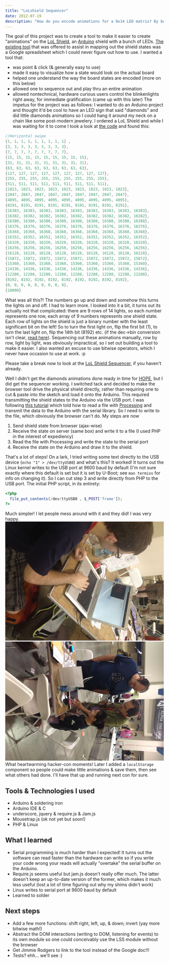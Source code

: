 ```yaml
---
title: "LoLshield Sequencer"
date: 2012-07-19
description: "How do you encode animations for a 9x14 LED matrix? By building a web-app, of course!"
---
```

The goal of this project was to create a tool to make it easier to create "animations" on the [LoL Shield](http://jimmieprodgers.com/kits/lolshield/makelolshield/), an [Arduino](http://arduino.cc/) shield with a bunch of LEDs.  [The existing tool](https://docs.google.com/spreadsheet/ccc?key=0Aj5ldW_o2jR3dEJXMnI2Q1V4dkNQa0x5U0J2QVdyWHc&hl=en#gid=0) that was offered to assist in mapping out the shield states was a Google spreadsheet which I could never figure out how to use.  I wanted a tool that:
* was point & click (& generally easy to use)
* made it easy to visualize how a state would look on the actual board
* helped one understand the way the board states are encoded (more on this below)
* allowed one to sequence out and play thru an entire animation
* allowed nontechnical, hardware curious users control the blinkenlights right away, for immediate gratification (came up with this later)
The impetus for the project was as follows: I wanted to do an Arduino project and thought it'd be cool to have an LED sign that said "diamonds" and did little diamonds animations so I could hang it around my neck on a chain like some post-modern jewelery. I ordered a LoL Shield and while I was waiting for it to come I took a look at [the code](https://github.com/5263/LoLShield/blob/master/examples/LoLShield_BasicTest/LoLShield_BasicTest.pde#L51) and found this:

```c
//Horizontal swipe
{1, 1, 1, 1, 1, 1, 1, 1, 1} ,
{3, 3, 3, 3, 3, 3, 3, 3, 3},
{7, 7, 7, 7, 7, 7, 7, 7, 7},
{15, 15, 15, 15, 15, 15, 15, 15, 15},
{31, 31, 31, 31, 31, 31, 31, 31, 31},
{63, 63, 63, 63, 63, 63, 63, 63, 63},
{127, 127, 127, 127, 127, 127, 127, 127, 127},
{255, 255, 255, 255, 255, 255, 255, 255, 255},
{511, 511, 511, 511, 511, 511, 511, 511, 511},
{1023, 1023, 1023, 1023, 1023, 1023, 1023, 1023, 1023},
{2047, 2047, 2047, 2047, 2047, 2047, 2047, 2047, 2047},
{4095, 4095, 4095, 4095, 4095, 4095, 4095, 4095, 4095},
{8191, 8191, 8191, 8191, 8191, 8191, 8191, 8191, 8191},
{16383, 16383, 16383, 16383, 16383, 16383, 16383, 16383, 16383},
{16382, 16382, 16382, 16382, 16382, 16382, 16382, 16382, 16382},
{16380, 16380, 16380, 16380, 16380, 16380, 16380, 16380, 16380},
{16376, 16376, 16376, 16376, 16376, 16376, 16376, 16376, 16376},
{16368, 16368, 16368, 16368, 16368, 16368, 16368, 16368, 16368},
{16352, 16352, 16352, 16352, 16352, 16352, 16352, 16352, 16352},
{16320, 16320, 16320, 16320, 16320, 16320, 16320, 16320, 16320},
{16256, 16256, 16256, 16256, 16256, 16256, 16256, 16256, 16256},
{16128, 16128, 16128, 16128, 16128, 16128, 16128, 16128, 16128},
{15872, 15872, 15872, 15872, 15872, 15872, 15872, 15872, 15872},
{15360, 15360, 15360, 15360, 15360, 15360, 15360, 15360, 15360},
{14336, 14336, 14336, 14336, 14336, 14336, 14336, 14336, 14336},
{12288, 12288, 12288, 12288, 12288, 12288, 12288, 12288, 12288},
{8192, 8192, 8192, 8192, 8192, 8192, 8192, 8192, 8192},
{0, 0, 0, 0, 0, 0, 0, 0, 0}, 
{18000}
```

What was all this?! The numbers go up and down and somehow this turns the lights on and off.  I had to learn more.  I looked into it a bit, it turns out its actually not that complicated: there are 9 rows of 14 lights, so each number represents one row, each array of 9 numbers represents one shield state.  Each row of lights on the shield is just a binary number with the least significant bit on the left!  So to turn the first light on, flip the first bit (1), to turn the last light on, flip the 14th bit (8192) etc. (if the dec->bin conversion isn't clear, [read here](http://www.wikihow.com/Convert-from-Decimal-to-Binary)).  Sequencing out these animations manually, row by row, light by light, was obviously impractical, so I set out building a tool to make it easier.  I also wanted an excuse to use bitwise operators, which I never have occasion to use at work. :p

Please take a break now to look at the [LoL Shield Sequencer](http://sequoia.github.com/LSS/), if you haven't already.

Well I didn't get the diamonds animations done ready in time for [HOPE](http://hopenumbernine.net/), but I did get the sequencer working.  I switched tack and decided to make the browser tool drive the physical shield directly, rather than requiring one to cut & paste into the sketch and load it onto the Arduino.  This required transmitting the shield states to the Arduino via the USB port.  I was following [this tutorial](http://arduinobasics.blogspot.com/2011/06/reading-text-or-csv-file-using.html) which told how to read a file with [Processing](http://processing.org/) and transmit the data to the Arduino with the serial library.  So I need to write to the file, which obviously the browser can't do.  My steps are now
1. Send shield state from browser (ajax-wise)
2. Receive the state on server (same box) and write it to a file (I used PHP in the interest of expediency)
3. Read the file with Processing and write the state to the serial port
4. Receive the state on the Arduino and draw it to the shield.

That's a lot of steps!  On a lark, I tried writing some text directly to the USB device (`echo "1" > /dev/ttyUSB0`) and what's this? It worked! It turns out the Linux kernel writes to the USB port at 9600 baud by default (I'm not sure exactly where this default is set but it is set by U-Boot; see `man termios` for info on changing it). So I can cut step 3 and write directly from PHP to the USB port.  The initial PHP script, in its entirety:

```php
<?php
  file_put_contents(/dev/ttyUSB0 , $_POST['frame']);
?>
```

Much simpler!  I let people mess around with it and they did! I was very happy.
![Young man using the LSS in the browser with the Arduino shield updating in real time](/img/lss_hi.jpg)
![A small group of people messing with the LSS](/img/lss_group.jpg)
What heartwarming hacker-con moments!  Later I added a `localStorage` component so people could make little animations & save them, then see what others had done.  I'll have that up and running next con for sure.

## Tools & Technologies I used
* Arduino & soldering iron
* Arduino IDE & C
* underscore, jquery & require.js & Jam.js
* Mousetrap.js (ok not yet but soon!)
* PHP & Linux

## What I learned
* Serial programming is much harder than I expected! It turns out the software can read faster than the hardware can write so if you write your code wrong your reads will actually "overtake" the serial buffer on the Arduino.
* Require.js seems useful but jam.js doesn't really offer much.  The latter doesn't keep an up-to-date version of the former, which makes it much less useful (lost a lot of time figuring out why my shims didn't work)
* Linux writes to serial port at 9600 baud by default
* Learned to solder

## Next steps
* Add a few more functions: shift right, left, up, & down; invert (yay more bitwise math!)
* Abstract the DOM interactions (writing to DOM, listening for events) to its own module so one could conceivably use the LSS module without the browser
* Get Jimmie Rodgers to link to the tool instead of the Google doc!!!
* Tests? ehh... we'll see :)
